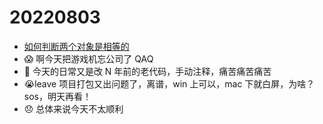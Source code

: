 <!--
 * @Desc:
 * @Author: 曾茹菁
 * @Date: 2022-08-02 15:55:37
 * @LastEditors: 曾茹菁
 * @LastEditTime: 2022-08-03 22:16:19
-->

# 20220803

- [如何判断两个对象是相等的](/daily/note/20220803)
- 😱 啊今天把游戏机忘公司了 QAQ
- 🙉 今天的日常又是改 N 年前的老代码，手动注释，痛苦痛苦痛苦
- 😭leave 项目打包又出问题了，离谱，win 上可以，mac 下就白屏，为啥？sos，明天再看！
- 😞 总体来说今天不太顺利
